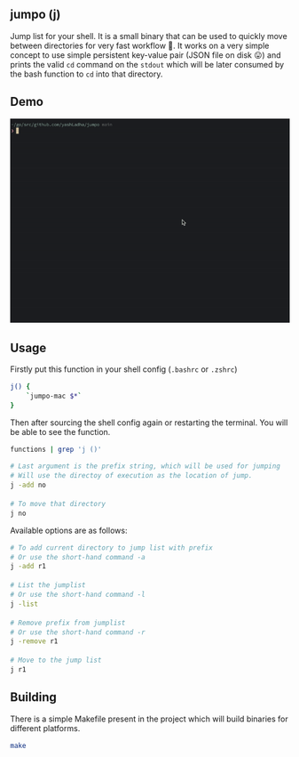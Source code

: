 ## jumpo (j)

Jump list for your shell. It is a small binary that can be used to quickly move
between directories for very fast workflow 🚀. It works on a very simple concept
to use simple persistent key-value pair (JSON file on disk 😛) and prints the
valid `cd` command on the `stdout` which will be later consumed by the bash
function to `cd` into that directory.

## Demo

<img src="./assets/output.gif">

## Usage

Firstly put this function in your shell config (`.bashrc` or `.zshrc`)
```bash
j() {
    `jumpo-mac $*`
}
```

Then after sourcing the shell config again or restarting the terminal. You will
be able to see the function.

```bash
functions | grep 'j ()'
```

```bash
# Last argument is the prefix string, which will be used for jumping
# Will use the directoy of execution as the location of jump.
j -add no

# To move that directory
j no
```

Available options are as follows:

```bash
# To add current directory to jump list with prefix
# Or use the short-hand command -a
j -add r1

# List the jumplist
# Or use the short-hand command -l
j -list

# Remove prefix from jumplist
# Or use the short-hand command -r
j -remove r1

# Move to the jump list
j r1
```

## Building

There is a simple Makefile present in the project which will build binaries for
different platforms.

```bash
make
```
